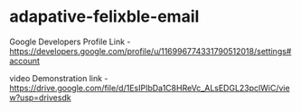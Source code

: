 # adapative-felixble-email

Google Developers Profile Link - https://developers.google.com/profile/u/116996774331790512018/settings#account

video Demonstration link -  https://drive.google.com/file/d/1EsIPIbDa1C8HReVc_ALsEDGL23pclWiC/view?usp=drivesdk
